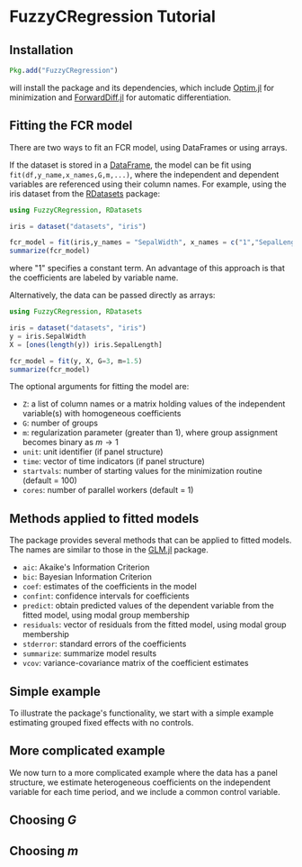 # FuzzyCRegression Tutorial

## Installation

```julia
Pkg.add("FuzzyCRegression")
```
will install the package and its dependencies, which include [Optim.jl](https://julianlsolvers.github.io/Optim.jl/stable/) for minimization and [ForwardDiff.jl](https://juliadiff.org/ForwardDiff.jl/stable/) for automatic differentiation.

## Fitting the FCR model
There are two ways to fit an FCR model, using DataFrames or using arrays. 

If the dataset is stored in a [DataFrame](https://dataframes.juliadata.org/stable/), the model can be fit using `fit(df,y_name,x_names,G,m,...)`, where the independent and dependent variables are referenced using their column names. For example, using the iris dataset from the [RDatasets](https://github.com/JuliaStats/RDatasets.jl) package:

```julia
using FuzzyCRegression, RDatasets

iris = dataset("datasets", "iris")

fcr_model = fit(iris,y_names = "SepalWidth", x_names = c("1","SepalLength), G=3, m=1.5)
summarize(fcr_model)
```
where "1" specifies a constant term. An advantage of this approach is that the coefficients are labeled by variable name.

Alternatively, the data can be passed directly as arrays:

```julia
using FuzzyCRegression, RDatasets

iris = dataset("datasets", "iris")
y = iris.SepalWidth
X = [ones(length(y)) iris.SepalLength]

fcr_model = fit(y, X, G=3, m=1.5)
summarize(fcr_model)
```

The optional arguments for fitting the model are:
  - `Z`: a list of column names or a matrix holding values of the independent variable(s) with homogeneous coefficients
  - `G`: number of groups
  - `m`: regularization parameter (greater than 1), where group assignment becomes binary as $m \rightarrow 1$
  - `unit`: unit identifier (if panel structure)
  - `time`: vector of time indicators (if panel structure)
  - `startvals`: number of starting values for the minimization routine (default = 100)
  - `cores`: number of parallel workers (default = 1)

 ## Methods applied to fitted models
 
 The package provides several methods that can be applied to fitted models. The names are similar to those in the [GLM.jl](https://juliastats.org/GLM.jl/stable/) package.
 
- `aic`: Akaike's Information Criterion
- `bic`: Bayesian Information Criterion
- `coef`: estimates of the coefficients in the model
- `confint`: confidence intervals for coefficients
- `predict`: obtain predicted values of the dependent variable from the fitted model, using modal group membership
- `residuals`: vector of residuals from the fitted model, using modal group membership
- `stderror`: standard errors of the coefficients
- `summarize`: summarize model results
- `vcov`: variance-covariance matrix of the coefficient estimates

## Simple example 

To illustrate the package's functionality, we start with a simple example estimating grouped fixed effects with no controls. 

## More complicated example

We now turn to a more complicated example where the data has a panel structure, we estimate heterogeneous coefficients on the independent variable for each time period, and we include a common control variable. 

## Choosing $G$

## Choosing $m$ 
 
